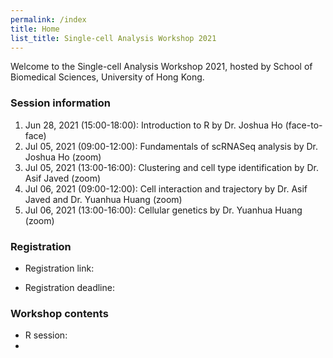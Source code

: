 ```yaml
---
permalink: /index
title: Home
list_title: Single-cell Analysis Workshop 2021
---
```



Welcome to the Single-cell Analysis Workshop 2021, hosted by School of 
Biomedical Sciences, University of Hong Kong.


### Session information

1. Jun 28, 2021 (15:00-18:00): Introduction to R by Dr. Joshua Ho (face-to-face)
2. Jul 05, 2021 (09:00-12:00): Fundamentals of scRNASeq analysis by Dr. Joshua Ho (zoom)
3. Jul 05, 2021 (13:00-16:00): Clustering and cell type identification by Dr. Asif Javed (zoom)
4. Jul 06, 2021 (09:00-12:00): Cell interaction and trajectory by Dr. Asif Javed and Dr. Yuanhua Huang (zoom)
5. Jul 06, 2021 (13:00-16:00): Cellular genetics by Dr. Yuanhua Huang (zoom)


### Registration

* Registration link:

* Registration deadline:

### Workshop contents

* R session: 
* 
